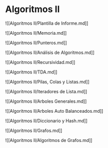 # Algoritmos II

![[Algoritmos II/Plantilla de Informe.md]]

![[Algoritmos II/Memoria.md]]

![[Algoritmos II/Punteros.md]]

![[Algoritmos II/Análisis de Algoritmos.md]]

![[Algoritmos II/Recursividad.md]]

![[Algoritmos II/TDA.md]]

![[Algoritmos II/Pilas, Colas y Listas.md]]

![[Algoritmos II/Iteradores de Lista.md]]

![[Algoritmos II/Arboles Generales.md]]

![[Algoritmos II/Arboles Auto Balanceados.md]]

![[Algoritmos II/Diccionario y Hash.md]]

![[Algoritmos II/Grafos.md]]

![[Algoritmos II/Algoritmos de Grafos.md]]